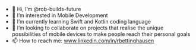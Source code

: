 - 👋 Hi, I’m @rob-builds-future
- 👀 I’m interested in Mobile Development
- 🌱 I’m currently learning Swift and Kotlin coding language
- 💞️ I’m looking to collaborate on projects that realise the unique possibilities of mobile devices to make people reach their personal goals
- 📫 How to reach me: www.linkedin.com/in/rbettinghausen

<!---
rob-builds-future/rob-builds-future is a ✨ special ✨ repository because its `README.md` (this file) appears on your GitHub profile.
You can click the Preview link to take a look at your changes.
--->
